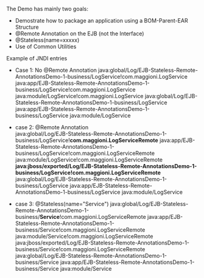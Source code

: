 The Demo has mainly two goals:

+ Demostrate how to package an application using a BOM-Parent-EAR Structure
+ @Remote Annotation on the EJB (not the Interface)
+ @Stateless(name=xxxxx)
+ Use of Common Utilities


Example of JNDI entries

* Case 1: No @Remote Annotation
java:global/Log/EJB-Stateless-Remote-AnnotationsDemo-1-business/LogService!com.maggioni.LogService
java:app/EJB-Stateless-Remote-AnnotationsDemo-1-business/LogService!com.maggioni.LogService
java:module/LogService!com.maggioni.LogService
java:global/Log/EJB-Stateless-Remote-AnnotationsDemo-1-business/LogService
java:app/EJB-Stateless-Remote-AnnotationsDemo-1-business/LogService
java:module/LogService

* case 2: @Remote Annotation<br>
java:global/Log/EJB-Stateless-Remote-AnnotationsDemo-1-business/LogService!**com.maggioni.LogServiceRemote**
java:app/EJB-Stateless-Remote-AnnotationsDemo-1-business/LogService!com.maggioni.LogServiceRemote
java:module/LogService!com.maggioni.LogServiceRemote
**java:jboss/exported/Log/EJB-Stateless-Remote-AnnotationsDemo-1-business/LogService!com.maggioni.LogServiceRemote**
java:global/Log/EJB-Stateless-Remote-AnnotationsDemo-1-business/LogService
java:app/EJB-Stateless-Remote-AnnotationsDemo-1-business/LogService
java:module/LogService

* case 3: @Stateless(name="Service")
java:global/Log/EJB-Stateless-Remote-AnnotationsDemo-1-business/**Service**!com.maggioni.LogServiceRemote
java:app/EJB-Stateless-Remote-AnnotationsDemo-1-business/Service!com.maggioni.LogServiceRemote
java:module/Service!com.maggioni.LogServiceRemote
java:jboss/exported/Log/EJB-Stateless-Remote-AnnotationsDemo-1-business/Service!com.maggioni.LogServiceRemote
java:global/Log/EJB-Stateless-Remote-AnnotationsDemo-1-business/Service
java:app/EJB-Stateless-Remote-AnnotationsDemo-1-business/Service
java:module/Service